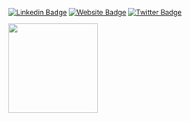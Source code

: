 [![Linkedin Badge](https://img.shields.io/badge/-LinkedIn-0e76a8?style=flat-square&logo=Linkedin&logoColor=white)](https://www.linkedin.com/in/abdeetedal/)
[![Website Badge](https://img.shields.io/badge/Website-3b5998?style=flat-square&logo=google-chrome&logoColor=white)](https://www.etedal.net)
[![Twitter Badge](https://img.shields.io/badge/-Twitter-00acee?style=flat-square&logo=Twitter&logoColor=white)](https://twitter.com/mahyaretedal)


<p>
  <img height="180em" src="https://github-readme-stats.vercel.app/api/top-langs/?username=mahyaret&exclude_repo=KNN-Image-Classification&show_icons=true&hide_border=true&layout=compact&langs_count=8"/>
</p>
